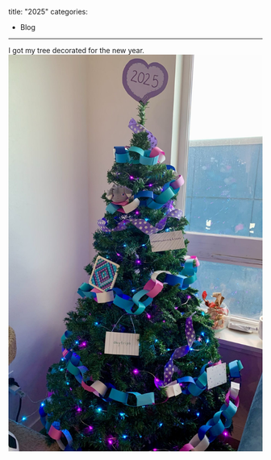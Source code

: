 title: "2025"
categories:
  - Blog

  
---

I got my tree decorated for the new year. 
![Christmas tree](/assets/images/2025tree.jpeg)